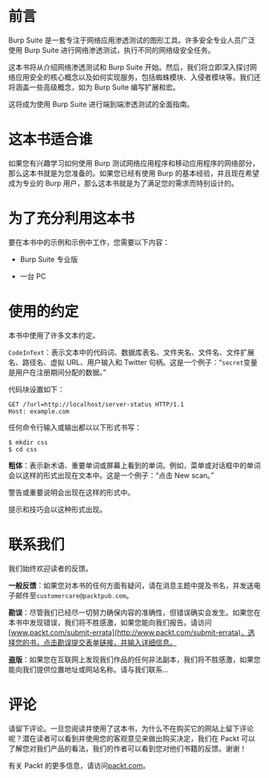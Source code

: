 # 前言

Burp Suite 是一套专注于网络应用渗透测试的图形工具。许多安全专业人员广泛使用 Burp Suite 进行网络渗透测试，执行不同的网络级安全任务。

这本书将从介绍网络渗透测试和 Burp Suite 开始。然后，我们将立即深入探讨网络应用安全的核心概念以及如何实现服务，包括蜘蛛模块、入侵者模块等。我们还将涵盖一些高级概念，如为 Burp Suite 编写扩展和宏。

这将成为使用 Burp Suite 进行端到端渗透测试的全面指南。

# 这本书适合谁

如果您有兴趣学习如何使用 Burp 测试网络应用程序和移动应用程序的网络部分，那么这本书就是为您准备的。如果您已经有使用 Burp 的基本经验，并且现在希望成为专业的 Burp 用户，那么这本书就是为了满足您的需求而特别设计的。

# 为了充分利用这本书

要在本书中的示例和示例中工作，您需要以下内容：

+   Burp Suite 专业版

+   一台 PC

# 使用的约定

本书中使用了许多文本约定。

`CodeInText`：表示文本中的代码词、数据库表名、文件夹名、文件名、文件扩展名、路径名、虚拟 URL、用户输入和 Twitter 句柄。这是一个例子：“`secret`变量是用户在注册期间分配的数据。”

代码块设置如下：

```
GET /?url=http://localhost/server-status HTTP/1.1 
Host: example.com 
```

任何命令行输入或输出都以以下形式书写：

```
$ mkdir css
$ cd css
```

**粗体**：表示新术语、重要单词或屏幕上看到的单词。例如，菜单或对话框中的单词会以这样的形式出现在文本中。这是一个例子：“点击 New scan。”

警告或重要说明会出现在这样的形式中。

提示和技巧会以这种形式出现。

# 联系我们

我们始终欢迎读者的反馈。

**一般反馈**：如果您对本书的任何方面有疑问，请在消息主题中提及书名，并发送电子邮件至`customercare@packtpub.com`。

**勘误**：尽管我们已经尽一切努力确保内容的准确性，但错误确实会发生。如果您在本书中发现错误，我们将不胜感激，如果您能向我们报告。请访问[www.packt.com/submit-errata](http://www.packt.com/submit-errata)，选择您的书，点击勘误提交表单链接，并输入详细信息。

**盗版**：如果您在互联网上发现我们作品的任何非法副本，我们将不胜感激，如果您能向我们提供位置地址或网站名称。请与我们联系...

# 评论

请留下评论。一旦您阅读并使用了这本书，为什么不在购买它的网站上留下评论呢？潜在读者可以看到并使用您的客观意见来做出购买决定，我们在 Packt 可以了解您对我们产品的看法，我们的作者可以看到您对他们书籍的反馈。谢谢！

有关 Packt 的更多信息，请访问[packt.com](http://www.packt.com/)。
